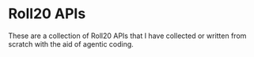 # Roll20 APIs

These are a collection of Roll20 APIs that I have collected or written from scratch with the aid of agentic coding.
